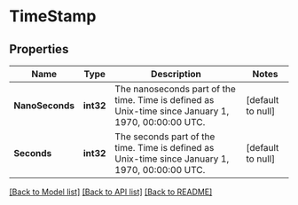 # TimeStamp

## Properties
Name | Type | Description | Notes
------------ | ------------- | ------------- | -------------
**NanoSeconds** | **int32** | The nanoseconds part of the time. Time is defined as Unix-time since January 1, 1970, 00:00:00 UTC. | [default to null]
**Seconds** | **int32** | The seconds part of the time. Time is defined as Unix-time since January 1, 1970, 00:00:00 UTC. | [default to null]

[[Back to Model list]](../README.md#documentation-for-models) [[Back to API list]](../README.md#documentation-for-api-endpoints) [[Back to README]](../README.md)


